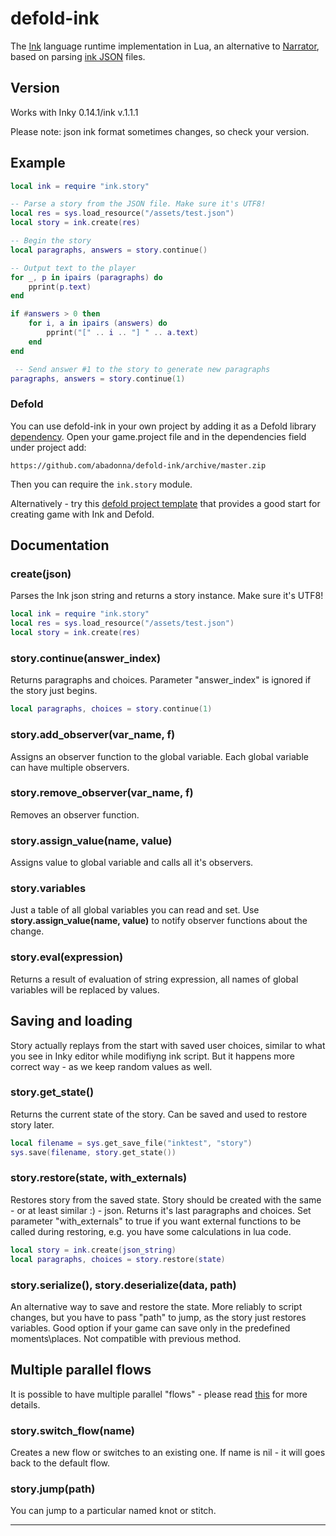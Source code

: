 # defold-ink

The [Ink](https://www.inklestudios.com/ink/) language runtime implementation in Lua, an alternative to [Narrator](https://github.com/astrochili/narrator),  based on parsing [ink JSON](https://github.com/inkle/ink/blob/master/Documentation/ink_JSON_runtime_format.md) files. 

## Version
Works with Inky 0.14.1/ink v.1.1.1

Please note: json ink format sometimes changes, so check your version.

## Example
```lua
local ink = require "ink.story"

-- Parse a story from the JSON file. Make sure it's UTF8!
local res = sys.load_resource("/assets/test.json")
local story = ink.create(res)

-- Begin the story
local paragraphs, answers = story.continue()

-- Output text to the player
for _, p in ipairs (paragraphs) do
	pprint(p.text)
end

if #answers > 0 then
	for i, a in ipairs (answers) do
		pprint("[" .. i .. "] " .. a.text)
	end
end

 -- Send answer #1 to the story to generate new paragraphs
paragraphs, answers = story.continue(1)

```
### Defold
You can use defold-ink in your own project by adding it as a Defold library [dependency](http://www.defold.com/manuals/libraries/). Open your game.project file and in the dependencies field under project add:

```
https://github.com/abadonna/defold-ink/archive/master.zip

```

Then you can require the ```ink.story``` module.

Alternatively - try this [defold project template](https://github.com/abadonna/text-adventure-template) that provides a good start for creating game with Ink and Defold.

## Documentation
### create(json)
Parses the Ink json string and returns a story instance. Make sure it's UTF8!
```lua
local ink = require "ink.story"
local res = sys.load_resource("/assets/test.json")
local story = ink.create(res)
```

### story.continue(answer_index)
Returns paragraphs and choices. Parameter "answer_index" is ignored if the story just begins.
```lua
local paragraphs, choices = story.continue(1)

```

### story.add_observer(var_name, f)
Assigns an observer function to the global variable. Each global variable can have multiple observers.


### story.remove_observer(var_name, f)
Removes an observer function.


### story.assign_value(name, value)
Assigns value to global variable and calls all it's observers.


### story.variables
Just a table of all global variables you can read and set. Use **story.assign_value(name, value)** to notify observer functions about the change.


### story.eval(expression)
Returns a result of evaluation of string expression, all names of global variables will be replaced by values.


## Saving and loading
Story actually replays from the start with saved user choices, similar to what you see in Inky editor while modifiyng ink script. But it happens more correct way - as we keep random values as well.

### story.get_state()
Returns the current state of the story. Can be saved and used to restore story later.
```lua
local filename = sys.get_save_file("inktest", "story")
sys.save(filename, story.get_state())

```

### story.restore(state, with_externals)
Restores story from the saved state. Story should be created with the same - or at least similar :) - json.
Returns it's last paragraphs and choices. Set parameter "with_externals" to true if you want external functions to be called during restoring, e.g. you have some calculations in lua code. 
```lua
local story = ink.create(json_string)
local paragraphs, choices = story.restore(state)

```

### story.serialize(), story.deserialize(data, path)
An alternative way to save and restore the state. More reliably to script changes, but you have to pass "path" to jump, as the story just restores variables. Good option if your game can save only in the predefined moments\places. 
Not compatible with previous method.



## Multiple parallel flows
It is possible to have multiple parallel "flows" - please read [this](https://github.com/inkle/ink/blob/master/Documentation/RunningYourInk.md#multiple-parallel-flows-beta) for more details.

### story.switch_flow(name)
Creates a new flow or switches to an existing one. If name is nil - it will goes back to the default flow.

### story.jump(path)
You can jump to a particular named knot or stitch.

---